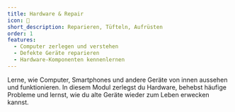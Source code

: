 ```yaml
---
title: Hardware & Repair
icon: 🔧
short_description: Reparieren, Tüfteln, Aufrüsten
order: 1
features:
  - Computer zerlegen und verstehen
  - Defekte Geräte reparieren
  - Hardware-Komponenten kennenlernen
---
```

Lerne, wie Computer, Smartphones und andere Geräte von innen aussehen und funktionieren. In diesem Modul zerlegst du Hardware, behebst häufige Probleme und lernst, wie du alte Geräte wieder zum Leben erwecken kannst.
